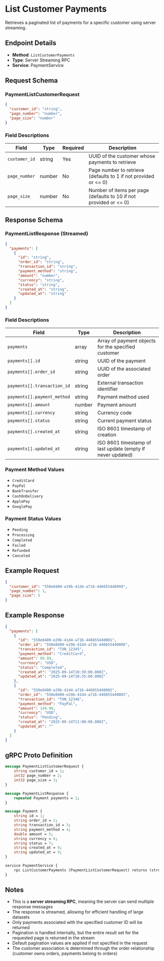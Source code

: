 # List Customer Payments

Retrieves a paginated list of payments for a specific customer using server streaming.

## Endpoint Details

- **Method**: `ListCustomerPayments`
- **Type**: Server Streaming RPC
- **Service**: PaymentService

## Request Schema

### PaymentListCustomerRequest

```json
{
  "customer_id": "string",
  "page_number": "number",
  "page_size": "number"
}
```

### Field Descriptions

| Field | Type | Required | Description |
|-------|------|----------|-------------|
| `customer_id` | string | Yes | UUID of the customer whose payments to retrieve |
| `page_number` | number | No | Page number to retrieve (defaults to 1 if not provided or <= 0) |
| `page_size` | number | No | Number of items per page (defaults to 10 if not provided or <= 0) |

## Response Schema

### PaymentListResponse (Streamed)

```json
{
  "payments": [
    {
      "id": "string",
      "order_id": "string",
      "transaction_id": "string",
      "payment_method": "string",
      "amount": "number",
      "currency": "string",
      "status": "string",
      "created_at": "string",
      "updated_at": "string"
    }
  ]
}
```

### Field Descriptions

| Field | Type | Description |
|-------|------|-------------|
| `payments` | array | Array of payment objects for the specified customer |
| `payments[].id` | string | UUID of the payment |
| `payments[].order_id` | string | UUID of the associated order |
| `payments[].transaction_id` | string | External transaction identifier |
| `payments[].payment_method` | string | Payment method used |
| `payments[].amount` | number | Payment amount |
| `payments[].currency` | string | Currency code |
| `payments[].status` | string | Current payment status |
| `payments[].created_at` | string | ISO 8601 timestamp of creation |
| `payments[].updated_at` | string | ISO 8601 timestamp of last update (empty if never updated) |

### Payment Method Values

- `CreditCard`
- `PayPal`
- `BankTransfer`
- `CashOnDelivery`
- `ApplePay`
- `GooglePay`

### Payment Status Values

- `Pending`
- `Processing`
- `Completed`
- `Failed`
- `Refunded`
- `Canceled`

## Example Request

```json
{
  "customer_id": "550e8400-e29b-41d4-a716-446655440999",
  "page_number": 1,
  "page_size": 5
}
```

## Example Response

```json
{
  "payments": [
    {
      "id": "550e8400-e29b-41d4-a716-446655440001",
      "order_id": "550e8400-e29b-41d4-a716-446655440000",
      "transaction_id": "TXN_12345",
      "payment_method": "CreditCard",
      "amount": 99.99,
      "currency": "USD",
      "status": "Completed",
      "created_at": "2025-09-14T10:30:00.000Z",
      "updated_at": "2025-09-14T10:35:00.000Z"
    },
    {
      "id": "550e8400-e29b-41d4-a716-446655440002",
      "order_id": "550e8400-e29b-41d4-a716-446655440003",
      "transaction_id": "TXN_12346",
      "payment_method": "PayPal",
      "amount": 149.99,
      "currency": "USD",
      "status": "Pending",
      "created_at": "2025-09-14T11:00:00.000Z",
      "updated_at": ""
    }
  ]
}
```

## gRPC Proto Definition

```proto
message PaymentListCustomerRequest {
    string customer_id = 1;
    int32 page_number = 2;
    int32 page_size = 3;
}

message PaymentListResponse {
    repeated Payment payments = 1;
}

message Payment {
    string id = 1;
    string order_id = 2;
    string transaction_id = 3;
    string payment_method = 4;
    double amount = 5;
    string currency = 6;
    string status = 7;
    string created_at = 8;
    string updated_at = 9;
}

service PaymentService {
    rpc ListCustomerPayments (PaymentListCustomerRequest) returns (stream PaymentListResponse);
}
```

## Notes

- This is a **server streaming RPC**, meaning the server can send multiple response messages
- The response is streamed, allowing for efficient handling of large datasets
- Only payments associated with the specified customer ID will be returned
- Pagination is handled internally, but the entire result set for the requested page is returned in the stream
- Default pagination values are applied if not specified in the request
- The customer association is determined through the order relationship (customer owns orders, payments belong to orders)
